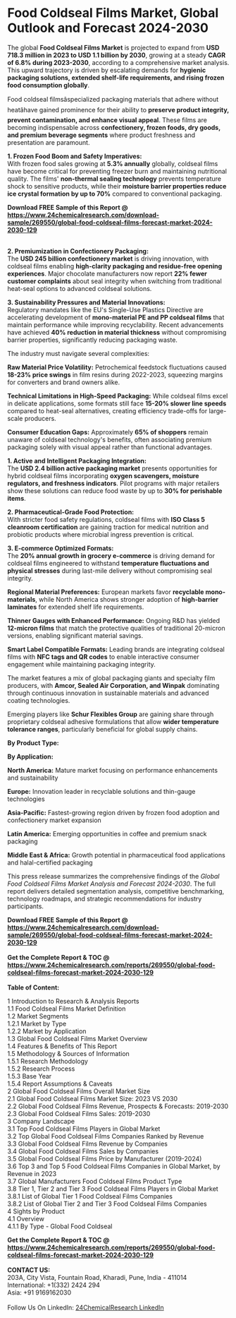 <h1>Food Coldseal Films Market, Global Outlook and Forecast 2024-2030</h1><p>The global <strong>Food Coldseal Films Market</strong> is projected to expand from <strong>USD 718.3 million in 2023 to USD 1.1 billion by 2030</strong>, growing at a steady <strong>CAGR of 6.8% during 2023-2030</strong>, according to a comprehensive market analysis. This upward trajectory is driven by escalating demands for <strong>hygienic packaging solutions, extended shelf-life requirements, and rising frozen food consumption globally</strong>.</p><p>Food coldseal filmsâspecialized packaging materials that adhere without heatâhave gained prominence for their ability to <strong>preserve product integrity, prevent contamination, and enhance visual appeal</strong>. These films are becoming indispensable across <strong>confectionery, frozen foods, dry goods, and premium beverage segments</strong> where product freshness and presentation are paramount.</p><p><strong>1. Frozen Food Boom and Safety Imperatives:</strong><br>
With frozen food sales growing at <strong>5.3% annually</strong> globally, coldseal films have become critical for preventing freezer burn and maintaining nutritional quality. The films' <strong>non-thermal sealing technology</strong> prevents temperature shock to sensitive products, while their <strong>moisture barrier properties reduce ice crystal formation by up to 70%</strong> compared to conventional packaging.</p><div><b>Download FREE Sample of this Report @ 
            <a href="https://www.24chemicalresearch.com/download-sample/269550/global-food-coldseal-films-forecast-market-2024-2030-129">
            https://www.24chemicalresearch.com/download-sample/269550/global-food-coldseal-films-forecast-market-2024-2030-129</a></b></div><br><p><strong>2. Premiumization in Confectionery Packaging:</strong><br>
The <strong>USD 245 billion confectionery market</strong> is driving innovation, with coldseal films enabling <strong>high-clarity packaging and residue-free opening experiences</strong>. Major chocolate manufacturers now report <strong>22% fewer customer complaints</strong> about seal integrity when switching from traditional heat-seal options to advanced coldseal solutions.</p><p><strong>3. Sustainability Pressures and Material Innovations:</strong><br>
Regulatory mandates like the EU's Single-Use Plastics Directive are accelerating development of <strong>mono-material PE and PP coldseal films</strong> that maintain performance while improving recyclability. Recent advancements have achieved <strong>40% reduction in material thickness</strong> without compromising barrier properties, significantly reducing packaging waste.</p><p>The industry must navigate several complexities:</p><p><strong>Raw Material Price Volatility:</strong> Petrochemical feedstock fluctuations caused <strong>18-23% price swings</strong> in film resins during 2022-2023, squeezing margins for converters and brand owners alike.</p><p><strong>Technical Limitations in High-Speed Packaging:</strong> While coldseal films excel in delicate applications, some formats still face <strong>15-20% slower line speeds</strong> compared to heat-seal alternatives, creating efficiency trade-offs for large-scale producers.</p><p><strong>Consumer Education Gaps:</strong> Approximately <strong>65% of shoppers</strong> remain unaware of coldseal technology's benefits, often associating premium packaging solely with visual appeal rather than functional advantages.</p><p><strong>1. Active and Intelligent Packaging Integration:</strong><br>
The <strong>USD 2.4 billion active packaging market</strong> presents opportunities for hybrid coldseal films incorporating <strong>oxygen scavengers, moisture regulators, and freshness indicators</strong>. Pilot programs with major retailers show these solutions can reduce food waste by up to <strong>30% for perishable items</strong>.</p><p><strong>2. Pharmaceutical-Grade Food Protection:</strong><br>
With stricter food safety regulations, coldseal films with <strong>ISO Class 5 cleanroom certification</strong> are gaining traction for medical nutrition and probiotic products where microbial ingress prevention is critical.</p><p><strong>3. E-commerce Optimized Formats:</strong><br>
The <strong>20% annual growth in grocery e-commerce</strong> is driving demand for coldseal films engineered to withstand <strong>temperature fluctuations and physical stresses</strong> during last-mile delivery without compromising seal integrity.</p><p><strong>Regional Material Preferences:</strong> European markets favor <strong>recyclable mono-materials</strong>, while North America shows stronger adoption of <strong>high-barrier laminates</strong> for extended shelf life requirements.</p><p><strong>Thinner Gauges with Enhanced Performance:</strong> Ongoing R&amp;D has yielded <strong>12-micron films</strong> that match the protective qualities of traditional 20-micron versions, enabling significant material savings.</p><p><strong>Smart Label Compatible Formats:</strong> Leading brands are integrating coldseal films with <strong>NFC tags and QR codes</strong> to enable interactive consumer engagement while maintaining packaging integrity.</p><p>The market features a mix of global packaging giants and specialty film producers, with <strong>Amcor, Sealed Air Corporation, and Winpak</strong> dominating through continuous innovation in sustainable materials and advanced coating technologies.</p><p>Emerging players like <strong>Schur Flexibles Group</strong> are gaining share through proprietary coldseal adhesive formulations that allow <strong>wider temperature tolerance ranges</strong>, particularly beneficial for global supply chains.</p><p><strong>By Product Type:</strong></p><p><strong>By Application:</strong></p><p><strong>North America:</strong> Mature market focusing on performance enhancements and sustainability</p><p><strong>Europe:</strong> Innovation leader in recyclable solutions and thin-gauge technologies</p><p><strong>Asia-Pacific:</strong> Fastest-growing region driven by frozen food adoption and confectionery market expansion</p><p><strong>Latin America:</strong> Emerging opportunities in coffee and premium snack packaging</p><p><strong>Middle East &amp; Africa:</strong> Growth potential in pharmaceutical food applications and halal-certified packaging</p><p>This press release summarizes the comprehensive findings of the <em>Global Food Coldseal Films Market Analysis and Forecast 2024-2030</em>. The full report delivers detailed segmentation analysis, competitive benchmarking, technology roadmaps, and strategic recommendations for industry participants.</p><div><b>Download FREE Sample of this Report @ 
            <a href="https://www.24chemicalresearch.com/download-sample/269550/global-food-coldseal-films-forecast-market-2024-2030-129">
            https://www.24chemicalresearch.com/download-sample/269550/global-food-coldseal-films-forecast-market-2024-2030-129</a></b></div><br><div><b>Get the Complete Report & TOC @ 
            <a href="https://www.24chemicalresearch.com/reports/269550/global-food-coldseal-films-forecast-market-2024-2030-129">
            https://www.24chemicalresearch.com/reports/269550/global-food-coldseal-films-forecast-market-2024-2030-129</a></b></div><br>
            <b>Table of Content:</b><p>1 Introduction to Research & Analysis Reports<br />
    1.1 Food Coldseal Films Market Definition<br />
    1.2 Market Segments<br />
        1.2.1 Market by Type<br />
        1.2.2 Market by Application<br />
    1.3 Global Food Coldseal Films Market Overview<br />
    1.4 Features & Benefits of This Report<br />
    1.5 Methodology & Sources of Information<br />
        1.5.1 Research Methodology<br />
        1.5.2 Research Process<br />
        1.5.3 Base Year<br />
        1.5.4 Report Assumptions & Caveats<br />
2 Global Food Coldseal Films Overall Market Size<br />
    2.1 Global Food Coldseal Films Market Size: 2023 VS 2030<br />
    2.2 Global Food Coldseal Films Revenue, Prospects & Forecasts: 2019-2030<br />
    2.3 Global Food Coldseal Films Sales: 2019-2030<br />
3 Company Landscape<br />
    3.1 Top Food Coldseal Films Players in Global Market<br />
    3.2 Top Global Food Coldseal Films Companies Ranked by Revenue<br />
    3.3 Global Food Coldseal Films Revenue by Companies<br />
    3.4 Global Food Coldseal Films Sales by Companies<br />
    3.5 Global Food Coldseal Films Price by Manufacturer (2019-2024)<br />
    3.6 Top 3 and Top 5 Food Coldseal Films Companies in Global Market, by Revenue in 2023<br />
    3.7 Global Manufacturers Food Coldseal Films Product Type<br />
    3.8 Tier 1, Tier 2 and Tier 3 Food Coldseal Films Players in Global Market<br />
        3.8.1 List of Global Tier 1 Food Coldseal Films Companies<br />
        3.8.2 List of Global Tier 2 and Tier 3 Food Coldseal Films Companies<br />
4 Sights by Product<br />
    4.1 Overview<br />
        4.1.1 By Type - Global Food Coldseal</p><div><b>Get the Complete Report & TOC @ 
            <a href="https://www.24chemicalresearch.com/reports/269550/global-food-coldseal-films-forecast-market-2024-2030-129">
            https://www.24chemicalresearch.com/reports/269550/global-food-coldseal-films-forecast-market-2024-2030-129</a></b></div><br><b>CONTACT US:</b><br>
            203A, City Vista, Fountain Road, Kharadi, Pune, India - 411014<br>
            International: +1(332) 2424 294<br>
            Asia: +91 9169162030 <br><br>
            Follow Us On LinkedIn: <a href="https://www.linkedin.com/company/24chemicalresearch/">24ChemicalResearch LinkedIn</a>